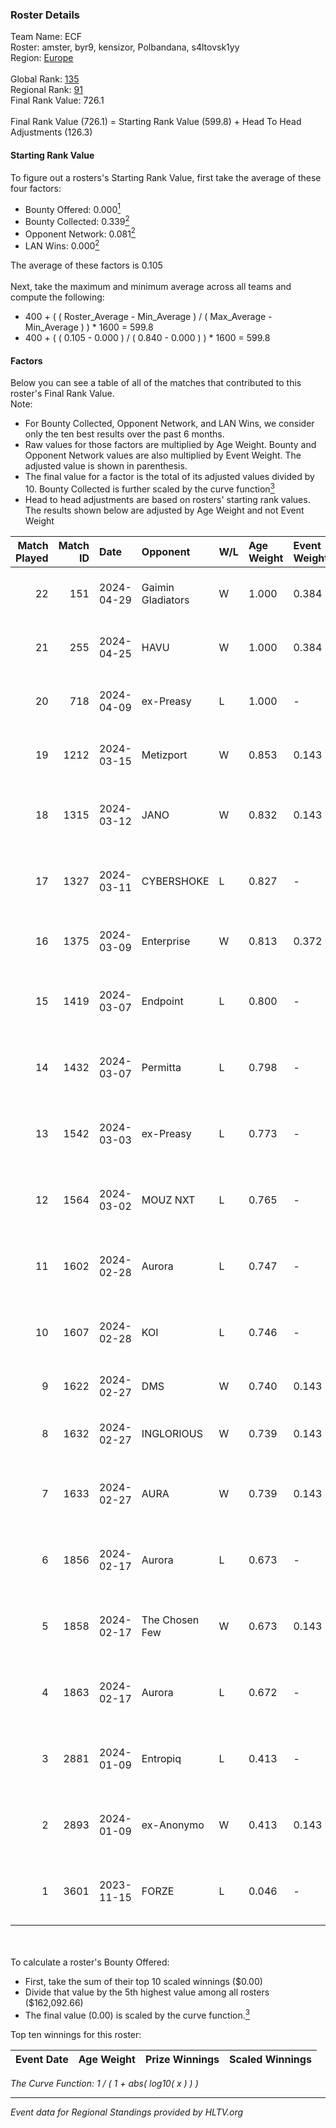 ### Roster Details<br />
Team Name: ECF<br />
Roster: amster, byr9, kensizor, Polbandana, s4ltovsk1yy<br />
Region: [Europe]( ../standings_europe.md)<br />
<br />
Global Rank: [135](../standings_global.md)<br />
Regional Rank: [91]( ../standings_europe.md)<br />
Final Rank Value:  726.1<br />
<br />
Final Rank Value (726.1) = Starting Rank Value (599.8) + Head To Head Adjustments (126.3)<br />

#### Starting Rank Value<br />
To figure out a rosters's Starting Rank Value, first take the average of these four factors:<br />
- Bounty Offered: 0.000[<sup>1</sup>](#table2)
- Bounty Collected: 0.339[<sup>2</sup>](#table1)
- Opponent Network: 0.081[<sup>2</sup>](#table1)
- LAN Wins: 0.000[<sup>2</sup>](#table1)

The average of these factors is 0.105<br />
<br />
Next, take the maximum and minimum average across all teams and compute the following:<br />
- 400 + ( ( Roster_Average - Min_Average ) / ( Max_Average - Min_Average ) ) * 1600 = 599.8
- 400 + ( ( 0.105 - 0.000 ) / ( 0.840 - 0.000 ) ) * 1600 = 599.8


#### Factors<br />
Below you can see a table of all of the matches that contributed to this roster's Final Rank Value.<br />
Note:<br />

- For Bounty Collected, Opponent Network, and LAN Wins, we consider only the ten best results over the past 6 months.
- Raw values for those factors are multiplied by Age Weight. Bounty and Opponent Network values are also multiplied by Event Weight. The adjusted value is shown in parenthesis.
- The final value for a factor is the total of its adjusted values divided by 10. Bounty Collected is further scaled by the curve function[<sup>3</sup>](#curveFunction)
- Head to head adjustments are based on rosters' starting rank values. The results shown below are adjusted by Age Weight and not Event Weight
<span id="table1"></span><br />


| Match Played | Match ID | Date       | Opponent          | W/L | Age Weight | Event Weight | Bounty Collected | Opponent Network | LAN Wins  | H2H Adj. | Roster                                          |
| -: | -: | :- | :- | :- | :- | :- | :- | :- | :- | -: | :- |
|           22 |      151 | 2024-04-29 | Gaimin Gladiators | W   | 1.000      | 0.384        | 0.189 (0.073)    | 0.990 (0.381)    | 0 (0.000) |    29.98 | amster, byr9, kensizor, Polbandana, s4ltovsk1yy |
|           21 |      255 | 2024-04-25 | HAVU              | W   | 1.000      | 0.384        | 0.023 (0.009)    | 0.214 (0.082)    | 0 (0.000) |    18.31 | amster, byr9, kensizor, Polbandana, s4ltovsk1yy |
|           20 |      718 | 2024-04-09 | ex-Preasy         | L   | 1.000      | -            | -                | -                | -         |    -2.69 | amster, byr9, kensizor, Polbandana, s4ltovsk1yy |
|           19 |     1212 | 2024-03-15 | Metizport         | W   | 0.853      | 0.143        | 0.183 (0.022)    | 1.000 (0.122)    | 0 (0.000) |    24.45 | amster, byr9, kensizor, Polbandana, s4ltovsk1yy |
|           18 |     1315 | 2024-03-12 | JANO              | W   | 0.832      | 0.143        | 0.005 (0.001)    | 0.189 (0.023)    | 0 (0.000) |    14.93 | byr9, kensizor, munch, Polbandana, s4ltovsk1yy  |
|           17 |     1327 | 2024-03-11 | CYBERSHOKE        | L   | 0.827      | -            | -                | -                | -         |   -11.00 | fen2k, FenomeN, flamie, Re1GN, sh1nejezzz       |
|           16 |     1375 | 2024-03-09 | Enterprise        | W   | 0.813      | 0.372        | 0.022 (0.007)    | 0.459 (0.139)    | 0 (0.000) |    21.93 | bajmi, Demho, ex1st, fr3nd, TOAO                |
|           15 |     1419 | 2024-03-07 | Endpoint          | L   | 0.800      | -            | -                | -                | -         |    -5.03 | AZUWU, MiGHTYMAX, sl3nd, Surreal, swicher       |
|           14 |     1432 | 2024-03-07 | Permitta          | L   | 0.798      | -            | -                | -                | -         |    -3.23 | byr9, kensizor, munch, Polbandana, s4ltovsk1yy  |
|           13 |     1542 | 2024-03-03 | ex-Preasy         | L   | 0.773      | -            | -                | -                | -         |    -2.31 | byr9, kensizor, munch, Polbandana, s4ltovsk1yy  |
|           12 |     1564 | 2024-03-02 | MOUZ NXT          | L   | 0.765      | -            | -                | -                | -         |    -2.13 | byr9, kensizor, munch, Polbandana, s4ltovsk1yy  |
|           11 |     1602 | 2024-02-28 | Aurora            | L   | 0.747      | -            | -                | -                | -         |    -0.20 | byr9, kensizor, munch, Polbandana, s4ltovsk1yy  |
|           10 |     1607 | 2024-02-28 | KOI               | L   | 0.746      | -            | -                | -                | -         |    -1.79 | byr9, kensizor, munch, Polbandana, s4ltovsk1yy  |
|            9 |     1622 | 2024-02-27 | DMS               | W   | 0.740      | 0.143        | 0.000 (0.000)    | 0.077 (0.008)    | 0 (0.000) |     8.83 | AW, h1te, kAlash, sFade8, sm3t                  |
|            8 |     1632 | 2024-02-27 | INGLORIOUS        | W   | 0.739      | 0.143        | 0.000 (0.000)    | 0.073 (0.008)    | 0 (0.000) |     9.65 | Drobnyy, Esphirion, Jad0R1x, LAYM, V1           |
|            7 |     1633 | 2024-02-27 | AURA              | W   | 0.739      | 0.143        | 0.000 (0.000)    | 0.064 (0.007)    | 0 (0.000) |     8.52 | byr9, kensizor, munch, Polbandana, s4ltovsk1yy  |
|            6 |     1856 | 2024-02-17 | Aurora            | L   | 0.673      | -            | -                | -                | -         |    -0.13 | byr9, kensizor, munch, Polbandana, s4ltovsk1yy  |
|            5 |     1858 | 2024-02-17 | The Chosen Few    | W   | 0.673      | 0.143        | 0.004 (0.000)    | 0.284 (0.027)    | 0 (0.000) |    13.99 | byr9, kensizor, munch, Polbandana, s4ltovsk1yy  |
|            4 |     1863 | 2024-02-17 | Aurora            | L   | 0.672      | -            | -                | -                | -         |    -0.11 | byr9, kensizor, munch, Polbandana, s4ltovsk1yy  |
|            3 |     2881 | 2024-01-09 | Entropiq          | L   | 0.413      | -            | -                | -                | -         |    -4.20 | byr9, kensizor, munch, Polbandana, s4ltovsk1yy  |
|            2 |     2893 | 2024-01-09 | ex-Anonymo        | W   | 0.413      | 0.143        | 0.016 (0.001)    | 0.175 (0.010)    | 0 (0.000) |     8.97 | byr9, kensizor, munch, Polbandana, s4ltovsk1yy  |
|            1 |     3601 | 2023-11-15 | FORZE             | L   | 0.046      | -            | -                | -                | -         |    -0.43 | byr9, kensizor, munch, Polbandana, s4ltovsk1yy  |

<br />
<span id="table2"></span><br />
To calculate a roster's Bounty Offered:<br />

- First, take the sum of their top 10 scaled winnings ($0.00)
- Divide that value by the 5th highest value among all rosters ($162,092.66)
- The final value (0.00) is scaled by the curve function.[<sup>3</sup>](#curveFunction)

Top ten winnings for this roster:<br />

| Event Date | Age Weight | Prize Winnings | Scaled Winnings |
| :- | -: | :- | :- |


<span id="curveFunction"></span>_The Curve Function: 1 / ( 1 + abs( log10( x ) ) )_<br />

---
_Event data for Regional Standings provided by HLTV.org_<br />
